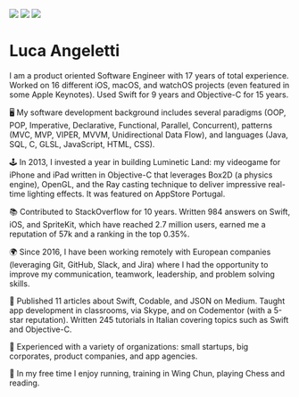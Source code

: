 [![](https://img.shields.io/badge/LinkedIn--blue?style=flat&logo=linkedin&labelColor=blue)](https://www.linkedin.com/in/lucaangeletti)
[![](https://img.shields.io/badge/Medium-11_Articles-white?style=flat&logo=medium)](https://lucaangeletti.medium.com)
[![](https://img.shields.io/badge/StackOverflow-55K-orange?style=flat&logo=stackoverflow)](https://stackoverflow.com/users/1761687/luca-angeletti)

# Luca Angeletti
I am a product oriented Software Engineer with 17 years of total experience. Worked on 16 different iOS, macOS, and watchOS projects (even featured in some Apple Keynotes).
Used Swift for 9 years and Objective-C for 15 years.

🖥️ My software development background includes several paradigms (OOP, POP, Imperative, Declarative, Functional, Parallel, Concurrent), patterns (MVC, MVP, VIPER, MVVM, Unidirectional Data Flow), and languages (Java, SQL, C, GLSL, JavaScript, HTML, CSS).

🕹️ In 2013, I invested a year in building Luminetic Land: my videogame for iPhone and iPad written in Objective-C that leverages Box2D (a physics engine), OpenGL, and the Ray casting technique to deliver impressive real-time lighting effects. It was featured on AppStore Portugal.

📚 Contributed to StackOverflow for 10 years. Written 984 answers on Swift, iOS, and SpriteKit, which have reached 2.7 million users, earned me a reputation of 57k and a ranking in the top 0.35%.

🌍 Since 2016, I have been working remotely with European companies (leveraging Git, GitHub, Slack, and Jira) where I had the opportunity to improve my communication, teamwork, leadership, and problem solving skills.

📖 Published 11 articles about Swift, Codable, and JSON on Medium.
Taught app development in classrooms, via Skype, and on Codementor (with a 5-star reputation).
Written 245 tutorials in Italian covering topics such as Swift and Objective-C.

🏢 Experienced with a variety of organizations: small startups, big corporates, product companies, and app agencies.

🥋 In my free time I enjoy running, training in Wing Chun, playing Chess and reading.
